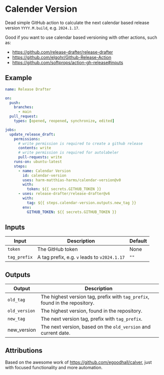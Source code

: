 # Calender Version

Dead simple GitHub action to calculate the next calendar based release version `YYYY.M.build`, e.g. `2024.1.17`.

Good if you want to use calendar based versioning with other actions, such as:

- <https://github.com/release-drafter/release-drafter>
- <https://github.com/elgohr/Github-Release-Action>
- <https://github.com/softprops/action-gh-release#inputs>

## Example

```yaml
name: Release Drafter

on:
  push:
    branches:
      - main
  pull_request:
    types: [opened, reopened, synchronize, edited]

jobs:
  update_release_draft:
    permissions:
      # write permission is required to create a github release
      contents: write
      # write permission is required for autolabeler
      pull-requests: write
    runs-on: ubuntu-latest
    steps:
      - name: Calendar Version
        id: calendar-version
        uses: harm-matthias-harms/calendar-version@v0
        with:
          token: ${{ secrets.GITHUB_TOKEN }}
      - uses: release-drafter/release-drafter@v6
        with:
          tag: ${{ steps.calendar-version.outputs.new_tag }}
        env:
          GITHUB_TOKEN: ${{ secrets.GITHUB_TOKEN }}
```

## Inputs

| Input        | Description                                  | Default |
| ------------ | -------------------------------------------- | ------- |
| `token`      | The GitHub token                             | None    |
| `tag_prefix` | A tag prefix, e.g. `v` leads to `v2024.1.17` | `""`    |

## Outputs

| Output        | Description                                                                 |
| ------------- | --------------------------------------------------------------------------- |
| `old_tag`     | The highest version tag, prefix with `tag_prefix`, found in the repository. |
| `old_version` | The highest version, found in the repository.                               |
| `new_tag`     | The next version tag, prefix with `tag_prefix`.                             |
| new_version   | The next version, based on the `old_version` and current date.              |

## Attributions

Based on the awesome work of <https://github.com/egoodhall/calver>, just with focused functionality and more automation.
